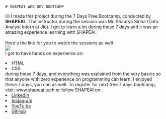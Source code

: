     # SHAPEAI WEB DEV BOOTCAMP
Hi I made this project during the 7 Days Free Bootcamp, conducted by <b> SHAPEAI
</b>.
The instructor during the session was Mr. Shaurya Sinha (Data Analyst Intern at Jio). I got to
learn a lot during these 7 days and it was an amazing experience learning with SHAPEAI.
<br><br>Here's the link for you to watch the sessions as well<br>
<a href="https://youtube.com/playlist?list=PL7zl8TDRnbun7K0fECtSMCI2hOCgLBy9a"> <img src="https://github.com/ShapeAI/PYTHON-AND-DATA-ANALYTICS/blob/main/WebD%20poster.png"> </a>
<br>I got to have hands on experience on:
<li>HTML
<li>CSS
<br>during these 7 days, and everything was explained from the very basics so that
anyone with zero experience on programming can learn.
I enjoyed these 7 days, you can as well. To register for next free 7 days bootcamp, visit:
www.shapeai.tech
or follow SHAPEAI on:
<li><a href=
"https://in.linkedin.com/company/shapeai">LinkedIn</a>
<li><a href=
"https://www.instagram.com/shape.ai/?hl=en">Instagram</a>
<li><a
href=
"https://www.youtube.com/channel/UCTUvDLTW9meuDXWcbmISPdA">YouTu
be</a>
<li><a href=
"https://github.com/shapeai">GitHub</a>
